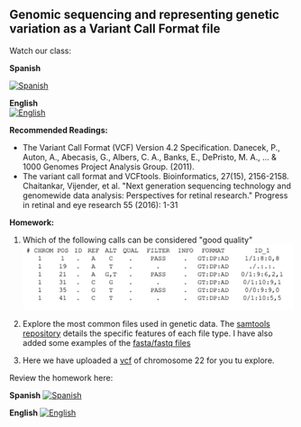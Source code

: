 ## Genomic sequencing and representing genetic variation as a Variant Call Format file

Watch our class: 

**Spanish**

[![Spanish](https://img.youtube.com/vi/0NRCSABJl24/0.jpg)](https://www.youtube.com/watch?v=0NRCSABJl24)

**English**\
[![English](https://img.youtube.com/vi/T53riKd3k6U/0.jpg)](https://youtube.com/watch?v=T53riKd3k6U)

**Recommended Readings:**

- The Variant Call Format (VCF) Version 4.2 Specification.  Danecek, P., Auton, A., Abecasis, G., Albers, C. A., Banks, E., 
DePristo, M. A., ... & 1000 Genomes Project Analysis Group. (2011). 
- The variant call format and VCFtools. Bioinformatics, 27(15), 2156-2158.  Chaitankar, Vijender, et al. "Next generation sequencing technology and 
genomewide data analysis: Perspectives for retinal research." Progress in retinal and eye research 55 (2016): 1-31 


**Homework:**

1. Which of the following calls can be considered "good quality"
![vcf_image](vcf_homework.png)

2. Explore the most common files used in genetic data. The [samtools repository](https://github.com/samtools/hts-specs) details the specific features of each file type. I have also added some examples of the [fasta/fastq files](fasta-fastq.md)

3. Here we have uploaded a [vcf](/Module_1_Introduction/Week_2/chr22.vcf) of  chromosome 22 for you tu explore.

Review the homework here: 

**Spanish** 
[![Spanish](https://img.youtube.com/vi/nzMmtcYzQ7o/0.jpg)](https://www.youtube.com/watch?v=nzMmtcYzQ7o)

**English**
[![English](https://img.youtube.com/vi/IsZVG7GmpCs/0.jpg)](https://youtube.com/watch?v=IsZVG7GmpCs)
